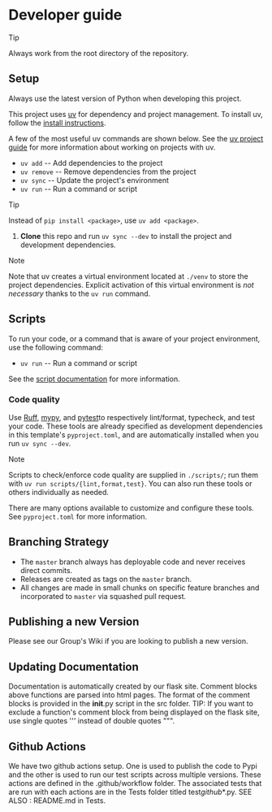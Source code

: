 # Developer guide

> [!TIP]
> Always work from the root directory of the repository.

## Setup

Always use the latest version of Python when developing this project.

This project uses [uv](https://docs.astral.sh/uv/) for dependency and project management.
To install uv, follow the [install instructions](https://docs.astral.sh/uv/getting-started/installation/#standalone-installer).

A few of the most useful uv commands are shown below.
See the [uv project guide](https://docs.astral.sh/uv/guides/projects) for more information about working on projects with uv.

- `uv add` -- Add dependencies to the project
- `uv remove` -- Remove dependencies from the project
- `uv sync` -- Update the project's environment
- `uv run` -- Run a command or script

> [!TIP]
> Instead of `pip install <package>`, use `uv add <package>`.

1.  **Clone** this repo and run `uv sync --dev` to install the project and development dependencies.

> [!NOTE]
> Note that uv creates a virtual environment located at `./venv` to store the project dependencies.
> Explicit activation of this virtual environment is _not necessary_ thanks to the `uv run` command.

## Scripts

To run your code, or a command that is aware of your project environment, use the following command:

- `uv run` -- Run a command or script

See the [script documentation](https://docs.astral.sh/uv/guides/scripts/) for more information.

### Code quality

Use [Ruff](https://docs.astral.sh/ruff/), [mypy](https://www.mypy-lang.org/), and [pytest](https://docs.pytest.org/en/stable/)to respectively lint/format, typecheck, and test your code.
These tools are already specified as development dependencies in this template's `pyproject.toml`, and are automatically installed when you run `uv sync --dev`.

> [!NOTE]
> Scripts to check/enforce code quality are supplied in `./scripts/`; run them with `uv run scripts/{lint,format,test}`.
> You can also run these tools or others individually as needed.

There are many options available to customize and configure these tools.
See `pyproject.toml` for more information.

## Branching Strategy

- The `master` branch always has deployable code and never receives direct commits.
- Releases are created as tags on the `master` branch.
- All changes are made in small chunks on specific feature branches and incorporated to `master` via squashed pull request.

## Publishing a new Version

Please see our Group's Wiki if you are looking to publish a new version.

## Updating Documentation

Documentation is automatically created by our flask site. Comment blocks above functions are parsed into html pages.
The format of the comment blocks is provided in the **init**.py script in the src folder. TIP: If you want to exclude a function's comment block
from being displayed on the flask site, use single quotes ''' instead of double quotes """.

## Github Actions

We have two github actions setup. One is used to publish the code to Pypi and the other is used to run
our test scripts across multiple versions. These actions are defined in the .github/workflow folder. The associated tests
that are run with each actions are in the Tests folder titled test*github*\*.py. SEE ALSO : README.md in Tests.
